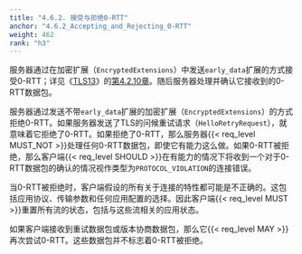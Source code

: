 ```yaml
---
title: "4.6.2. 接受与拒绝0-RTT"
anchor: "4.6.2_Accepting_and_Rejecting_0-RTT"
weight: 462
rank: "h3"
---
```


服务器通过在加密扩展（`EncryptedExtensions`）中发送`early_data`扩展的方式接受0-RTT；详见《[TLS13]()》的[第4.2.10章]()。随后服务器处理并确认它接收到的0-RTT数据包。

服务器通过发送不带`early_data`扩展的加密扩展（`EncryptedExtensions`）的方式拒绝0-RTT。如果服务器发送了TLS的问候重试请求（`HelloRetryRequest`），就意味着它拒绝了0-RTT。如果拒绝了0-RTT，那么服务器{{< req_level MUST_NOT >}}处理任何0-RTT数据包，即使它有能力这么做。如果0-RTT被拒绝，那么客户端{{< req_level SHOULD >}}在有能力的情况下将收到一个对于0-RTT数据包的确认的情况视作类型为`PROTOCOL_VIOLATION`的连接错误。

当0-RTT被拒绝时，客户端假设的所有关于连接的特性都可能是不正确的。这包括应用协议、传输参数和任何应用配置的选择。因此客户端{{< req_level MUST >}}重置所有流的状态，包括与这些流相关的应用状态。

如果客户端接收到重试数据包或版本协商数据包，那么它{{< req_level MAY >}}再次尝试0-RTT。这些数据包并不标志着0-RTT被拒绝。
